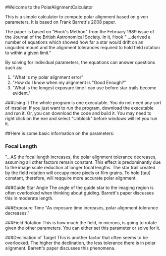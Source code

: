 #Welcome to the PolarAlignmentCalculator

This is a simple calculator to compute polar alignment based on given parameters.  It is based on Frank Barrett's 2008 paper.

The paper is based on "Hook's Method" from the February 1989 issue of the Journal of the British Astronomical Society.
In it, Hook " ...derived a number of equations which showed how far a star would drift on an unguided mount and the alignment tolerances required to hold field rotation to within a given limit."

By solving for individual parameters, the equations can answer questions such as: 
1. "What is my polar alignment error"
2. "How do I know when my alignment is "Good Enough?"
3. "What is the longest exposure time I can use before star trails become evident."

###Using It
The whole program is one executable.  You do not need any sort of installer.  If you just want to run the program, download the executable and run it.  Or, you can download the code and build it.
You may need to right click on the exe and select "Unblock" before windows will let you run it.

##Here is some basic information on the parameters:

### Focal Length
"...AS the focal length increases, the polar alignment tolerance decreases, assuming all other factors remain constant. This effect is predominantly due to the image scale reduction at longer focal lengths. The star trail created by the field rotation will occupy more pixels or film grains. To hold [tau] constant, therefore, will reqquire more accurate polar alignment.

###Guide Star Angle
The angle of the guide star to the imaging region is often overlooked when thinking about guiding. Barrett's paper discusses this in moderate length.

###Exposure Time
"As exposure time increases, polar alignment tolerance decreases."

###Field Rotation
This is how much the field, in microns, is going to rotate given the other parameters.  You can either set this parameter or solve for it.

###Declination of Target
This is another factor that often seems to be overlooked.  The higher the declination, the less tolerance there is in polar alignment. Barrett's paper discusses this phenomena.
